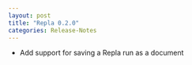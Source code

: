 ```yaml
---
layout: post
title: "Repla 0.2.0"
categories: Release-Notes
---
```


- Add support for saving a Repla run as a document
